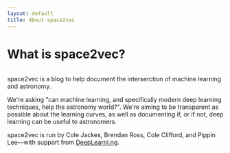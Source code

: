 ```yaml
---
layout: default
title: About space2vec
---
```


<div class="post">
	<h1 class="pageTitle">What is space2vec?</h1>
	<img src="{{ '/assets/img/header.png' | prepend: site.baseurl }}" alt="">
	<p class="intro">space2vec is a blog to help document the interserction of machine learning and astronomy.</p>
	<p>We're asking "can machine learning, and specifically modern deep learning techniques, help the astronomy world?". We're aiming to be transparent as possible about the learning curves, as well as documenting if, or if not, deep learning can be useful to astronomers.</p>
	<p>space2vec is run by Cole Jackes, Brendan Ross, Cole Clifford, and Pippin Lee––with support from <a href="http://deeplearni.ng" target="_blank">DeepLearni.ng</a>.</p>
</div>
